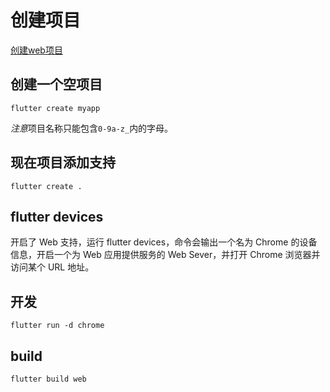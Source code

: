 <!--
 * @Author: tangdaoyong
 * @Date: 2021-05-20 14:54:58
 * @LastEditors: tangdaoyong
 * @LastEditTime: 2021-05-20 15:04:03
 * @Description: 创建项目
-->
# 创建项目

[创建web项目](https://flutter.cn/docs/get-started/web)

## 创建一个空项目

```
flutter create myapp
```
*注意*项目名称只能包含`0-9a-z_`内的字母。

## 现在项目添加支持

```
flutter create .
```

## flutter devices

开启了 Web 支持，运行 flutter devices，命令会输出一个名为 Chrome 的设备信息，开启一个为 Web 应用提供服务的 Web Sever，并打开 Chrome 浏览器并访问某个 URL 地址。

## 开发

```
flutter run -d chrome
```

## build

```
flutter build web
```